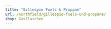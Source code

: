```yaml
---
title: "Gillespie Fuels & Propane"
url: /northfield/gillespie-fuels-und-propane/
shop: Gasflaschen
---
```

